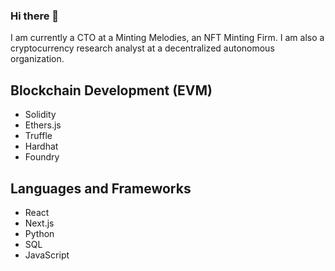 ### Hi there 👋

I am currently a CTO at a Minting Melodies, an NFT Minting Firm. I am also a cryptocurrency research analyst at a decentralized autonomous organization.

## Blockchain Development (EVM)
- Solidity
- Ethers.js
- Truffle
- Hardhat
- Foundry

## Languages and Frameworks
- React
- Next.js
- Python
- SQL
- JavaScript

<!--
**dezcalimese/dezcalimese** is a ✨ _special_ ✨ repository because its `README.md` (this file) appears on your GitHub profile.

Here are some ideas to get you started:

- 🔭 I’m currently working on ...
- 🌱 I’m currently learning ...
- 👯 I’m looking to collaborate on ...
- 🤔 I’m looking for help with ...
- 💬 Ask me about ...
- 📫 How to reach me: ...
- 😄 Pronouns: ...
- ⚡ Fun fact: ...
-->
